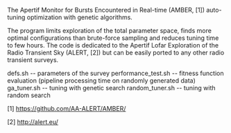 The Apertif Monitor for Bursts Encountered in Real-time (AMBER, [1]) auto-tuning optimization with genetic algorithms. 

The program limits exploration of the total parameter space, finds more optimal configurations than brute-force sampling and reduces tuning time to few hours. The code is dedicated to the Apertif Lofar Exploration of the Radio Transient Sky (ALERT, [2]) but can be easily ported to any other radio transient surveys.

defs.sh -- parameters of the survey
performance_test.sh -- fitness function evaluation (pipeline processing time on randomly generated data)
ga_tuner.sh -- tuning with genetic search
random_tuner.sh -- tuning with random search

[1] https://github.com/AA-ALERT/AMBER/

[2] http://alert.eu/
